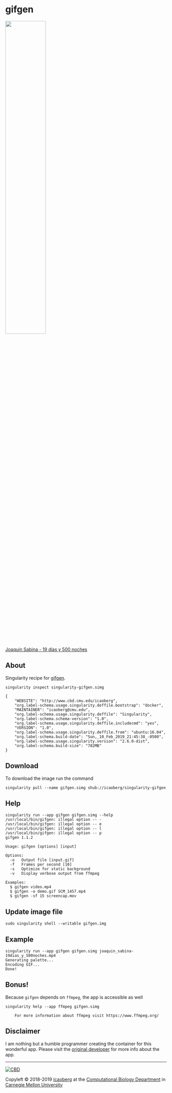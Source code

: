 # gifgen

<div>
<img src="./images/joaquin_sabina-19dias_y_500noches.gif" width="50%" />
<br><a href="https://www.youtube.com/watch?v=NY_EOhHRTdo">Joaqu&iacute;n Sabina - 19 d&iacute;as y 500 noches</a>
</div>

## About
Singularity recipe for [gifgen](https://github.com/lukechilds/gifgen).

```
singularity inspect singularity-gifgen.simg

{
    "WEBSITE": "http://www.cbd.cmu.edu/icaoberg",
    "org.label-schema.usage.singularity.deffile.bootstrap": "docker",
    "MAINTAINER": "icaoberg@cmu.edu",
    "org.label-schema.usage.singularity.deffile": "Singularity",
    "org.label-schema.schema-version": "1.0",
    "org.label-schema.usage.singularity.deffile.includecmd": "yes",
    "VERSION": "1.0",
    "org.label-schema.usage.singularity.deffile.from": "ubuntu:16.04",
    "org.label-schema.build-date": "Sun,_10_Feb_2019_21:45:38_-0500",
    "org.label-schema.usage.singularity.version": "2.6.0-dist",
    "org.label-schema.build-size": "782MB"
}
```

## Download
To download the image run the command

```
singularity pull --name gifgen.simg shub://icaoberg/singularity-gifgen
```

## Help
```
singularity run --app gifgen gifgen.simg --help
/usr/local/bin/gifgen: illegal option -- -
/usr/local/bin/gifgen: illegal option -- e
/usr/local/bin/gifgen: illegal option -- l
/usr/local/bin/gifgen: illegal option -- p
gifgen 1.1.2

Usage: gifgen [options] [input]

Options:
  -o   Output file [input.gif]
  -f   Frames per second [10]
  -s   Optimize for static background
  -v   Display verbose output from ffmpeg

Examples:
  $ gifgen video.mp4
  $ gifgen -o demo.gif SCM_1457.mp4
  $ gifgen -sf 15 screencap.mov
```

## Update image file
```
sudo singularity shell --writable gifgen.img
```

## Example
```
singularity run --app gifgen gifgen.simg joaquin_sabina-19dias_y_500noches.mp4
Generating palette...
Encoding GIF...
Done!
```

## Bonus!
Because `gifgen` depends on `ffmpeg`, the app is accessible as well

```
singularity help --app ffmpeg gifgen.simg

    For more information about ffmpeg visit https://www.ffmpeg.org/
```

## Disclaimer
I am nothing but a humble programmer creating the container for this wonderful app. Please visit the [original developer](https://github.com/lukechilds) for more info about the app.

---
[![CBD](http://www.cbd.cmu.edu/wp-content/uploads/2017/07/wordpress-default.png)](http://www.cbd.cmu.edu)

Copyleft © 2018-2019 [icaoberg](http://www.andrew.cmu.edu/~icaoberg) at the [Computational Biology Department](http://www.cbd.cmu.edu) in [Carnegie Mellon University](http://www.cmu.edu)
